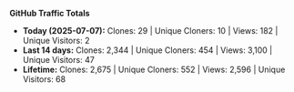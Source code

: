 
**GitHub Traffic Totals**

- **Today (2025-07-07):** Clones: 29 | Unique Cloners: 10 | Views: 182 | Unique Visitors: 2
- **Last 14 days:** Clones: 2,344 | Unique Cloners: 454 | Views: 3,100 | Unique Visitors: 47
- **Lifetime:** Clones: 2,675 | Unique Cloners: 552 | Views: 2,596 | Unique Visitors: 68
